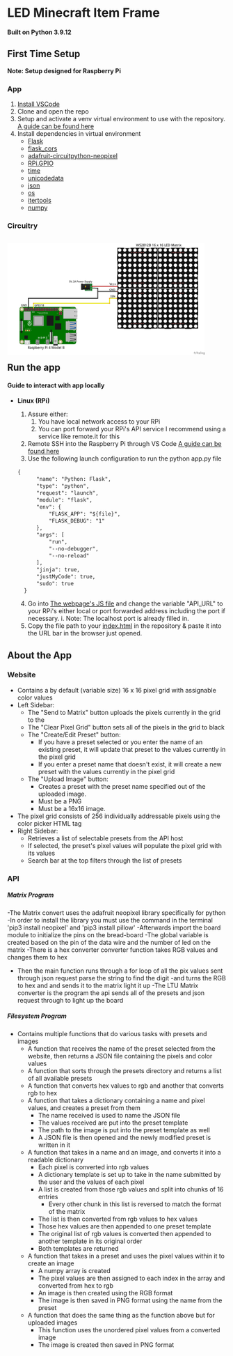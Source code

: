 # LED Minecraft Item Frame
**Built on Python 3.9.12**
## First Time Setup
**Note: Setup designed for Raspberry Pi**
### App
1. [Install VSCode](https://code.visualstudio.com/download)
2. Clone and open the repo
3. Setup and activate a venv virtual environment to use with the repository. 
  [A guide can be found here](https://docs.python.org/3/library/venv.html)
3. Install dependencies in virtual environment
   - [Flask](https://pypi.org/project/Flask/)
   - [flask_cors](https://pypi.org/project/Flask-Cors/) 
   - [adafruit-circuitpython-neopixel](hhttps://pypi.org/project/adafruit-circuitpython-neopixel/)
   - [RPi.GPIO](https://pypi.org/project/RPi.GPIO/)
   - [time](https://pypi.org/project/time/)
   - [unicodedata](https://docs.python.org/3/library/unicodedata.html)
   - [json](https://docs.python.org/3/library/json.html)
   - [os](https://docs.python.org/3/library/os.html)
   - [itertools](https://docs.python.org/3/library/itertools.html)
   - [numpy](https://pypi.org/project/numpy/)

### Circuitry
<div style="float:left;margin-right:10%" markdown="1">
    
![Circuitry Sketch](docs/circuitry_sketch_bb.png)
</div>

## Run the app
#### Guide to interact with app locally
- **Linux (RPi)**
    1. Assure either:
       1. You have local network access to your RPi
       2. You can port forward your RPi's API service
          I recommend using a service like remote.it for this 
    2. Remote SSH into the Raspberry Pi through VS Code
      [A guide can be found here](https://code.visualstudio.com/docs/remote/ssh)
    3. Use the following launch configuration to run the python app.py file
  
      {
            "name": "Python: Flask",
            "type": "python",
            "request": "launch",
            "module": "flask",
            "env": {
                "FLASK_APP": "${file}",
                "FLASK_DEBUG": "1"
            },
            "args": [
                "run",
                "--no-debugger",
                "--no-reload"
            ],
            "jinja": true,
            "justMyCode": true,
            "sudo": true
        }
    4. Go into [The webpage's JS file](Webpage/app.js) and change the variable "API_URL" to your RPi's either local or port forwarded address including the port if necessary.
      i. Note: The localhost port is already filled in.
    5. Copy the file path to your [index.html](Webpage/index.html) in the repository & paste it into the URL bar in the browser just opened.

## About the App
### Website
- Contains a by default (variable size) 16 x 16 pixel grid with assignable color values
- Left Sidebar:
  - The "Send to Matrix" button uploads the pixels currently in the grid to the 
  - The "Clear Pixel Grid" button sets all of the pixels in the grid to black
  - The "Create/Edit Preset" button:
    - If you have a preset selected or you enter the name of an existing preset, it will update that preset to the values currently in the pixel grid
    - If you enter a preset name that doesn't exist, it will create a new preset with the values currently in the pixel grid
  - The "Upload Image" button:
    - Creates a preset with the preset name specified out of the uploaded image.
    - Must be a PNG
    - Must be a 16x16 image.
- The pixel grid consists of 256 individually addressable pixels using the color picker HTML tag
- Right Sidebar:
  - Retrieves a list of selectable presets from the API host
  - If selected, the preset's pixel values will populate the pixel grid with its values
  - Search bar at the top filters through the list of presets
### API
##### Matrix Program
-The Matrix convert uses the adafruit neopixel library specifically for python
-In order to install the library you must use the command in the terminal 'pip3 install neopixel' and 'pip3 install pillow'
-Afterwards import the board module to initialize the pins on the bread-board
-The global variable is created based on the pin of the data wire and the number of led on the matrix
-There is a hex converter converter function takes RGB values and changes them to hex
- Then the main function runs through a for loop of all the pix values sent through json request parse the string to find the digit
-and turns the RGB to hex and and sends it to the matrix light it up
-The LTU Matrix converter is the program the api sends all of the presets and json request through to light up the board
##### Filesystem Program
- Contains multiple functions that do various tasks with presets and images
  - A function that receives the name of the preset selected from the website, then returns a JSON file containing the pixels and color values
  - A function that sorts through the presets directory and returns a list of all available presets
  - A function that converts hex values to rgb and another that converts rgb to hex
  - A function that takes a dictionary containing a name and pixel values, and creates a preset from them
    - The name received is used to name the JSON file
    - The values received are put into the preset template
    - The path to the image is put into the preset template as well
    - A JSON file is then opened and the newly modified preset is written in it
  - A function that takes in a name and an image, and converts it into a readable dictionary
    - Each pixel is converted into rgb values
    - A dictionary template is set up to take in the name submitted by the user and the values of each pixel
    - A list is created from those rgb values and split into chunks of 16 entries
      - Every other chunk in this list is reversed to match the format of the matrix
    - The list is then converted from rgb values to hex values
    - Those hex values are then appended to one preset template
    - The original list of rgb values is converted then appended to another template in its original order
    - Both templates are returned
  - A function that takes in a preset and uses the pixel values within it to create an image
    - A numpy array is created
    - The pixel values are then assigned to each index in the array and converted from hex to rgb
    - An image is then created using the RGB format
    - The image is then saved in PNG format using the name from the preset
  - A function that does the same thing as the function above but for uploaded images
    - This function uses the unordered pixel values from a converted image
    - The image is created then saved in PNG format